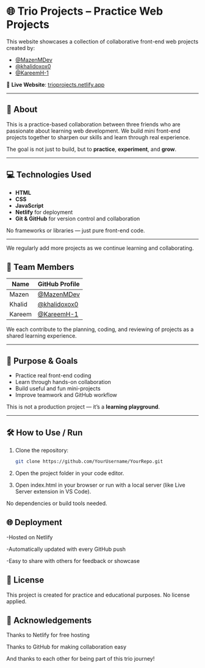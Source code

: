 # 🌐 Trio Projects – Practice Web Projects

This website showcases a collection of collaborative front-end web projects created by:

- [@MazenMDev](https://github.com/MazenMDev)
- [@khalidoxox0](https://github.com/khalidoxox0)
- [@KareemH-1](https://github.com/KareemH-1)

🔗 **Live Website**: [trioprojects.netlify.app](https://trioprojects.netlify.app/)

---

## 🧠 About

This is a practice-based collaboration between three friends who are passionate about learning web development. We build mini front-end projects together to sharpen our skills and learn through real experience.

The goal is not just to build, but to **practice**, **experiment**, and **grow**.

---

## 💻 Technologies Used

- **HTML**
- **CSS**
- **JavaScript**
- **Netlify** for deployment
- **Git & GitHub** for version control and collaboration

No frameworks or libraries — just pure front-end code.

---

We regularly add more projects as we continue learning and collaborating.

## 👥 Team Members

| Name   | GitHub Profile |
|--------|----------------|
| Mazen  | [@MazenMDev](https://github.com/MazenMDev) |
| Khalid | [@khalidoxox0](https://github.com/khalidoxox0) |
| Kareem  | [@KareemH-1](https://github.com/KareemH-1) |

We each contribute to the planning, coding, and reviewing of projects as a shared learning experience.

---

## 🚀 Purpose & Goals

- Practice real front-end coding
- Learn through hands-on collaboration
- Build useful and fun mini-projects
- Improve teamwork and GitHub workflow

This is not a production project — it’s a **learning playground**.

---

## 🛠 How to Use / Run

1. Clone the repository:
   ```bash
   git clone https://github.com/YourUsername/YourRepo.git

2. Open the project folder in your code editor.

3. Open index.html in your browser or run with a local server (like Live Server extension in VS Code).

No dependencies or build tools needed.

## 🌐 Deployment
-Hosted on Netlify

-Automatically updated with every GitHub push

-Easy to share with others for feedback or showcase

## 📜 License
This project is created for practice and educational purposes. No license applied.

## 🙌 Acknowledgements
Thanks to Netlify for free hosting

Thanks to GitHub for making collaboration easy

And thanks to each other for being part of this trio journey!



